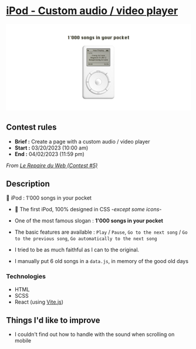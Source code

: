 # [iPod - Custom audio / video player](https://kilelx.github.io/ipod/)

<img src="./public/assets/ipod-preview.jpg" alt="Preview Pork Punk's 404 Error page">

## Contest rules

-   **Brief :** Create a page with a custom audio / video player
-   **Start :** 03/20/2023 (10:00 am)
-   **End :** 04/02/2023 (11:59 pm)

_From <a href="https://discord.gg/ThmPjSfc" target="_blank">Le Repaire du Web (Contest #5)</a>_

## Description

🎵 iPod : 1'000 songs in your pocket

-   🍏 The first iPod, 100% designed in CSS _-except some icons-_

-   One of the most famous slogan : **1'000 songs in your pocket**

-   The basic features are available : `Play` / `Pause`, `Go to the next song` / `Go to the previous song`, `Go automatically to the next song`

-  I tried to be as much faithful as I can to the original.

-  I manually put 6 old songs in a `data.js`, in memory of the good old days

### Technologies
-   HTML
-   SCSS
-   React (using <a href="https://vitejs.dev/" target="_blank">Vite.js</a>)

## Things I'd like to improve

-   I couldn't find out how to handle with the sound when scrolling on mobile
